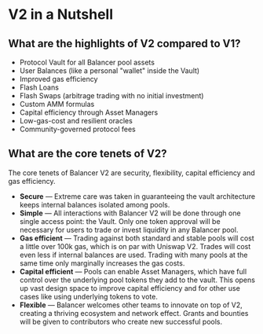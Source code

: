 # V2 in a Nutshell

## What are the highlights of V2 compared to V1?

* Protocol Vault for all Balancer pool assets
* User Balances \(like a personal "wallet" inside the Vault\)
* Improved gas efficiency
* Flash Loans
* Flash Swaps \(arbitrage trading with no initial investment\)
* Custom AMM formulas
* Capital efficiency through Asset Managers
* Low-gas-cost and resilient oracles
* Community-governed protocol fees

## What are the core tenets of V2?

The core tenets of Balancer V2 are security, flexibility, capital efficiency and gas efficiency.

* **Secure** — Extreme care was taken in guaranteeing the vault architecture keeps internal balances isolated among pools.
* **Simple** — All interactions with Balancer V2 will be done through one single access point: the Vault. Only one token approval will be necessary for users to trade or invest liquidity in any Balancer pool.
* **Gas efficient** — Trading against both standard and stable pools will cost a little over 100k gas, which is on par with Uniswap V2. Trades will cost even less if internal balances are used. Trading with many pools at the same time only marginally increases the gas costs.
* **Capital efficient** — Pools can enable Asset Managers, which have full control over the underlying pool tokens they add to the vault. This opens up vast design space to improve capital efficiency and for other use cases like using underlying tokens to vote.
* **Flexible** — Balancer welcomes other teams to innovate on top of V2, creating a thriving ecosystem and network effect. Grants and bounties will be given to contributors who create new successful pools.

